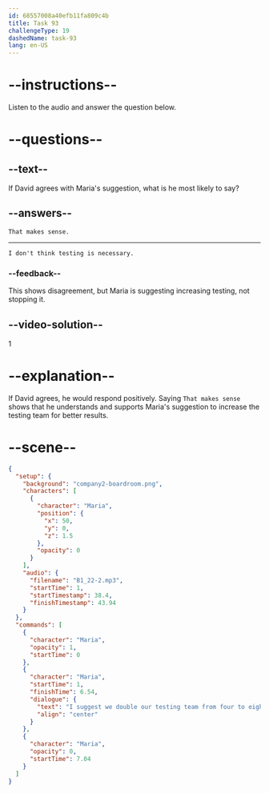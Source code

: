 ```yaml
---
id: 68557008a40efb11fa809c4b
title: Task 93
challengeType: 19
dashedName: task-93
lang: en-US
---
```


<!-- (Audio) Maria: I suggest we double our testing team from four to eight around mid-quarter to ensure thorough coverage. -->

<!-- SPEAKING -->

# --instructions--

Listen to the audio and answer the question below.

# --questions--

## --text--

If David agrees with Maria's suggestion, what is he most likely to say?

## --answers--

`That makes sense.`

---

`I don't think testing is necessary.`

### --feedback--

This shows disagreement, but Maria is suggesting increasing testing, not stopping it.

## --video-solution--

1

# --explanation--

If David agrees, he would respond positively. Saying `That makes sense` shows that he understands and supports Maria's suggestion to increase the testing team for better results.

# --scene--

```json
{
  "setup": {
    "background": "company2-boardroom.png",
    "characters": [
      {
        "character": "Maria",
        "position": {
          "x": 50,
          "y": 0,
          "z": 1.5
        },
        "opacity": 0
      }
    ],
    "audio": {
      "filename": "B1_22-2.mp3",
      "startTime": 1,
      "startTimestamp": 38.4,
      "finishTimestamp": 43.94
    }
  },
  "commands": [
    {
      "character": "Maria",
      "opacity": 1,
      "startTime": 0
    },
    {
      "character": "Maria",
      "startTime": 1,
      "finishTime": 6.54,
      "dialogue": {
        "text": "I suggest we double our testing team from four to eight around mid-quarter to ensure thorough coverage.",
        "align": "center"
      }
    },
    {
      "character": "Maria",
      "opacity": 0,
      "startTime": 7.04
    }
  ]
}
```
